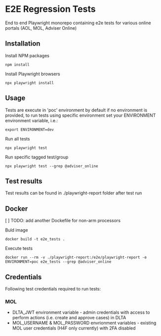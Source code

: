 # E2E Regression Tests

End to end Playwright monorepo containing e2e tests for various online portals (AOL, MOL, Adviser Online)

## Installation
Install NPM packages
```
npm install 
```

Install Playwright browsers
```
npx playwright install
```

## Usage

Tests are execute in 'poc' environment by default if no environment is provided, to run tests using specific environment set your ENVIRONMENT environment variable, i.e.:

```
export ENVIRONMENT=dev
```

Run all tests
```
npx playwright test
```

Run specific tagged test/group
```
npx playwright test --grep @adviser_online
````

## Test results
Test results can be found in ./playwright-report folder after test run

## Docker
[ ] TODO: add another Dockefile for non-arm processors

Buld image
```
docker build -t e2e_tests .  
```

Execute tests
```
docker run --rm -v ./playwright-report:/e2e/playwright-report -e ENVIRONMENT=poc e2e_tests --grep @adviser_online
```

## Credentials

Following test credentials required to run tests:

### MOL

* DLTA_JWT environment variable - admin credentials with access to perform actions (i.e. create and approve cases) in DLTA
* MOL_USERNAME & MOL_PASSWORD envrionment variables - existing MOL user credentials (H4F only currently) with 2FA disabled 